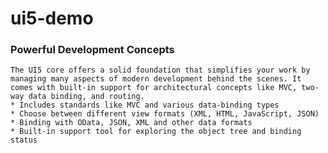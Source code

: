 # ui5-demo #

### Powerful Development Concepts

	The UI5 core offers a solid foundation that simplifies your work by managing many aspects of modern development behind the scenes. It comes with built-in support for architectural concepts like MVC, two-way data binding, and routing.
	* Includes standards like MVC and various data-binding types
	* Choose between different view formats (XML, HTML, JavaScript, JSON)
	* Binding with OData, JSON, XML and other data formats
	* Built-in support tool for exploring the object tree and binding status